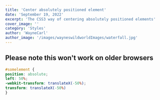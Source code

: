 ```yaml
---
title: 'Center absolutely positioned element'
date: 'September 19, 2022'
excerpt: 'The CSS3 way of centering absolutely positioned elements'
cover_image: ''
category: 'Styles'
author: 'WayneCarl'
author_image: '/images/wayneswildworldImages/waterfall.jpg'
---
```


## Please note this won't work on older browsers
```css
#somelement {
position: absolute;
left: 50%;
-webkit-transform: translateX(-50%);
transform: translateX(-50%)
}
```
